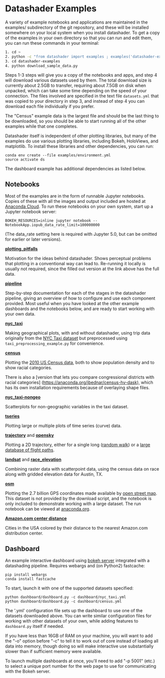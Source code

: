 # Datashader Examples

A variety of example notebooks and applications are maintained in the
examples/ subdirectory of the git repository, and these will be
installed somewhere on your local system when you install datashader.
To get a copy of the examples in your own directory so that you can
run and edit them, you can run these commands in your terminal:

```bash
1. cd ~
2. python -c "from datashader import examples ; examples('datashader-examples')"
3. cd datashader-examples
4. python download_sample_data.py
```

Steps 1-3 steps will give you a copy of the notebooks and apps, and
step 4 will download various datasets used by them.  The total
download size is currently about 2.5GB to transfer, requiring about
7.5GB on disk when unpacked, which can take some time depending on the
speed of your connection.  The files involved are specified in the
text file `datasets.yml` that was copied to your directory in step 3,
and instead of step 4 you can download each file individually if you
prefer.

The "Census" example data is the largest file and should be the last
thing to be downloaded, so you should be able to start running all of
the other examples while that one completes.

Datashader itself is independent of other plotting libraries, but many of
the examples do use various plotting libraries, including Bokeh, 
HoloViews, and matplotlib.  To install these libraries and other
dependencies, you can run:

```
conda env create --file examples/environment.yml
source activate ds
```

The dashboard example has additional dependencies as listed below.

## Notebooks

Most of the examples are in the form of runnable Jupyter notebooks. Copies of
these with all the images and output included are hosted at [Anaconda
Cloud](https://anaconda.org/jbednar/notebooks). To run these notebooks on your
own system, start up a Jupyter notebook server:

```
BOKEH_RESOURCES=inline jupyter notebook --NotebookApp.iopub_data_rate_limit=100000000
```
(The data_rate setting here is required with Jupyter 5.0, but can be omitted for earlier or later versions).

**[plotting_pitfalls](https://anaconda.org/jbednar/plotting_pitfalls/notebook)**

Motivation for the ideas behind datashader. Shows perceptual problems
that plotting in a conventional way can lead to. Re-running it locally
is usually not required, since the filled out version at the link
above has the full data.

**[pipeline](https://anaconda.org/jbednar/pipeline/notebook)**

Step-by-step documentation for each of the stages in the datashader
pipeline, giving an overview of how to configure and use each
component provided.  Most useful when you have looked at the other
example dashboards and the notebooks below, and are ready to start
working with your own data.

**[nyc_taxi](https://anaconda.org/jbednar/nyc_taxi/notebook)**

Making geographical plots, with and without datashader, using trip data originally from
the [NYC Taxi dataset](http://www.nyc.gov/html/tlc/html/about/trip_record_data.shtml)
but preprocessed using `taxi_preprocessing_example.py` for convenience.

**[census](https://anaconda.org/jbednar/census/notebook)**

Plotting the [2010 US Census data](http://www.coopercenter.org/demographics/Racial-Dot-Map), 
both to show population density and to show racial categories.

There is also a [version that lets you compare congressional districts with racial categories]
(https://anaconda.org/jbednar/census-hv-dask), which has its own installation
requirements because of overlaying shape files.

**[nyc_taxi-nongeo](https://anaconda.org/jbednar/nyc_taxi-nongeo/notebook)**

Scatterplots for non-geographic variables in the taxi dataset.

**[tseries](https://anaconda.org/jbednar/tseries/notebook)**

Plotting large or multiple plots of time series (curve) data.

**[trajectory](https://anaconda.org/jbednar/trajectory/notebook)** and 
**[opensky](https://anaconda.org/jbednar/opensky/notebook)**

Plotting a 2D trajectory, either for a single long 
([random walk](https://anaconda.org/jbednar/trajectory/notebook)) or a
[large database of flight paths](https://anaconda.org/jbednar/opensky/notebook).

**[landsat](https://anaconda.org/jbednar/landsat/notebook)** and
**[race_elevation](https://anaconda.org/jbednar/race_elevation/notebook)**

Combining raster data with scatterpoint data, using the 
census data on race along with gridded elevation data for Austin, TX.

**[osm](https://anaconda.org/jbednar/osm/notebook)**

Plotting the 2.7 billion GPS coordinates made available by [open street
map](https://blog.openstreetmap.org/2012/04/01/bulk-gps-point-data/). This
dataset is not provided by the download script, and the notebook is only
included to demonstrate working with a large dataset. The run notebook can be
viewed at [anaconda.org](https://anaconda.org/jbednar/osm/notebook).

**[Amazon.com center distance](https://anaconda.org/defusco/amz_centers/notebook)**

Cities in the USA colored by their distance to the nearest Amazon.com 
distribution center.


## Dashboard

An example interactive dashboard using
[bokeh server](http://bokeh.pydata.org/en/latest/docs/user_guide/server.html)
integrated with a datashading pipeline.  Requires webargs and (on Python2)
fastcache:

```
pip install webargs
conda install fastcache
```

To start, launch it with one of the supported datasets specified:

```
python dashboard/dashboard.py -c dashboard/nyc_taxi.yml
python dashboard/dashboard.py -c dashboard/census.yml
```

The '.yml' configuration file sets up the dashboard to use one of the
datasets downloaded above. You can write similar configuration files
for working with other datasets of your own, while adding features to
`dashboard.py` itself if needed.

If you have less than 16GB of RAM on your machine, you will want to
add the "-o" option before "-c" to tell it to work out of core instead
of loading all data into memory, though doing so will make interactive
use substantially slower than if sufficient memory were available.

To launch multiple dashboards at once, you'll need to add "-p 5001"
(etc.) to select a unique port number for the web page to use for
communicating with the Bokeh server.
